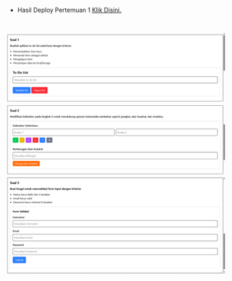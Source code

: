 - Hasil Deploy Pertemuan 1 [Klik Disini.](https://pemrograman-web-itera-122140218-pertemuan1.vercel.app)
<br>

  ![Screenshot Soal 1](./images/pertemuan1_soal1.png)  
  ![Screenshot Soal 2](./images/pertemuan1_soal2.png)  
  ![Screenshot Soal 3](./images/pertemuan1_soal3.png)
